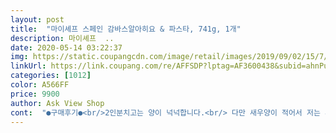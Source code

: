 ```yaml
---
layout: post 
title:  "마이셰프 스페인 감바스알아히요 & 파스타, 741g, 1개" 
description: 마이셰프  ..
date: 2020-05-14 03:22:37 
img: https://static.coupangcdn.com/image/retail/images/2019/09/02/15/7/8f7edcf4-f8d4-4dc6-99d7-dee52503a2e0.jpg 
linkUrl: https://link.coupang.com/re/AFFSDP?lptag=AF3600438&subid=ahnPublicAsk&pageKey=293473547&itemId=926572666&vendorItemId=5302426718&traceid=V0-113-1fa567de9b277c14 
categories: [1012] 
color: A566FF 
price: 9900 
author: Ask View Shop 
cont:  "●구매후기●<br/>2인분치고는 양이 넉넉합니다.<br/> 다만 새우양이 적어서 저는 새우만 더 사다가 추가했어요.<br/><br/>가격도 착하고 손쉽게 조리할 수 있고 양도 푸짐하고 맛도 좋아서 신랑과 맥주안주로 완전 제격이었네요^^<br/>간마늘 1T 양파나 방울토마토 파프리카등 내가 좋아하는 집에 있는 식재료 조금 더 추가하면 파스타맛집 느낌나요<br/>감바스 보다는 알리오올리오가 먹고 싶어서 주문했고요<br/>같이 동봉되어있는 문어까지 있어서 풍미가 더 있었고 질기지않아 너무 좋았어요.<br/><br/>그리고 접시에 파스타를 담고<br/>그리고 파스타가 삶아지는 동안<br/>나머지재료 블랙올리브 케이퍼 방울토마토 넣고 볶아줍니다<br/>내 몸이 편해져요^^<br/>다양한 재료가 손질이 잘 되어있어서<br/>따로 먹었고요<br/>레시피대로 순서에 따라 조리했어요<br/>마늘은 편썰고 집에 있는 간마늘 한수저 더 추가 했어요<br/>맛있게 잘 먹었습니다<br/>문어는 조금 질겨 보여서 3등분했어요 그러나 실제로 먹어보니 전혀 질기지 않고 맛있었네요<br/>반조리식 개인 취향에 맞춰 튜닝해서 조리하면<br/>방울토마토는 반으로 썰어놓았습니다<br/>블랙 올리브는 3<br/> -4조각으로 슬라이스 하고<br/>빵도 부드럽고 스파게티면도 적당량이 들어있어서 푸짐하게 먹었어요.<br/><br/>새우는 손질할게 없어 헹구어 채반에 바치고<br/>쉽고 간편하게 알리오올리오 파스타를 만들 수 있어서 좋았습니다<br/>알리오 올리오는 마늘 넉넉히 넣고 올리브유가 맛있으면 다한건데요 개인입맛에 맞는 올리브유 있으시면 갖고있는 올리브유 쓰는게 성공확율 높은것 같아요<br/>앞으로도 종종 이용할께요^^<br/>올리브유는 집에있는걸로 교체해서 조리했어요<br/>우선 1L물에 소금 1T를 넣고 끓이고 물이 끓는동안 재료를 손질했습니다<br/>워낙 깔끔하게 손질된 재료가 깨끗하게 포장되어 와서<br/>재료 손질이라는게 특별한건 없구요^^ 흐르는 물에 가볍게 헹굼한후 물기를 빼놓으면 됩니다.<br/> 마늘은 꼭지를 제거해 줬구요<br/>재료를 손질하는동안 물이 끓어 파스타면을 넣고 7분간 삶아 줬어요<br/>재료손질 시간이 확 줄어 좋았습니다<br/>저는 감바스는 안먹고, 처음부터 알리오 올리오 파스타로 만들어 먹어요.<br/>.<br/> 보내준 빵은 핫도그샌드위치로 나중에 ^^<br/>저는 또 구매할 의사가 있어요.<br/><br/>조금씩 재료를 사기도 힘들고 손질하고 준비하는데 한두시간 걸렸던게 이렇게 간편하게 손질된 제품을 이용하니 덜 힘드네요<br/>주말동안 맛있게 잘 먹어서 재구매 했어요<br/>치즈를 갈아서 눈꽃처럼 올려줍니다<br/>코로나 19로 집콕중에 삼시세끼 차리느라 고생이신 엄마 아빠 모두 화이팅 이예요!<br/>특이사항 : 좋아하는 올리브유가 따로 있어서 올리브유는 집에있는것으로 대체하였습니다 (데체코 올리오 엑스트라 버진 디 올리바 사용)<br/>파스타 간은 면수로 했어요<br/>파스타 한끼 준비하면서 자잘한 식재료가 다양하게 많이 들어가므로<br/>파스타면 넣고 (면수는 버리지 말고 남겨주세요)<br/>팬에 올리브유를 넉넉하게 흥건히 두르고 마늘편을 넣고 달달 볶다가 간마늘 1T를 넣고 올리브유에 마늘향이 그윽할 즈음 준비한 새우를 넣고 익히다 문어 넣고<br/>포장도 잘 되어있어서 좋았고 손쉽게 조리할 수 있어서 정말 좋았어요.<br/><br/>후다닥 만들어서<br/>" 
---
```

